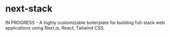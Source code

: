 # next-stack
IN PROGRESS - A highly customizable boilerplate for building full-stack web applications using Next.js, React, Tailwind CSS. 
